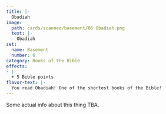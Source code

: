 ```yaml
---
title: |-
  Obadiah
image: 
  path: cards/scanned/basement/06 Obadiah.png
  text: |-
    Obadiah
set:
  name: Basement
  number: 6
category: Books of the Bible
effects: 
- |-
  + 5 Bible points
flavor-text: |-
  You read Obadiah! One of the shortest books of the Bible!
---
```

Some actual info about this thing TBA.
